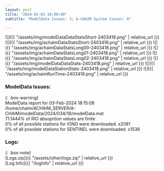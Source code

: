 ```yaml
---
layout: post
title: "2024-02-03 18:00:00"
subtitle: "ModelData Issues: 3; A-CHAIM System Issues: 0"

---
```


![]({{ "/assets/img/modelDataDataStatsShort-2403418.png" | relative_url }})
![]({{ "/assets/img/achaimDataStatsShort-2403418.png" | relative_url }})
![]({{ "/assets/img/achaimDataStatsLong00-2403418.png" | relative_url }})
![]({{ "/assets/img/achaimDataStatsLong01-2403418.png" | relative_url }})
![]({{ "/assets/img/achaimDataStatsLong02-2403418.png" | relative_url }})
![]({{ "/assets/img/modelDataDataStats-2403418.png" | relative_url }})
![]({{ "/assets/img/modelDataStationStats-2403418.png" | relative_url }})
![]({{ "/assets/img/achaimRunTime-2403418.png" | relative_url }})


### ModelData Issues:  
  
{: .box-warning}  
 ModelData report for 03-Feb-2024 18:15:08   
 /home/chaim/ACHAIM_SERVER/A-CHAIM/modelData/2024/034/18/modelData.mat   
 71.1444% of RIO absoprtion values are finite   
 0% of all possible stations for IONO were downloaded. x2081   
 0% of all possible stations for SENTINEL were downloaded. x1536   
  


### Logs:  
  
{: .box-note}  
[Logs.zip]({{ "/assets/other/logs.zip" | relative_url }})  
[Log Info]({{ "/logInfo" | relative_url }})  
